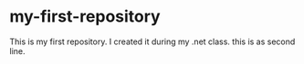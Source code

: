# my-first-repository
This is my first repository. I created it during my .net class.
this is as second line.
